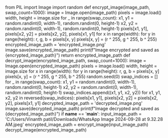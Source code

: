 from PIL import Image
import random
def encrypt_image(image_path, swap_count=1000):
    image = Image.open(image_path)
    pixels = image.load()
    width, height = image.size
    for _ in range(swap_count):
        x1, y1 = random.randint(0, width-1), random.randint(0, height-1)
        x2, y2 = random.randint(0, width-1), random.randint(0, height-1)
        pixels[x1, y1], pixels[x2, y2] = pixels[x2, y2], pixels[x1, y1]
    for x in range(width):
        for y in range(height):
            r, g, b = pixels[x, y]
            pixels[x, y] = (r ^ 255, g ^ 255, b ^ 255)
    encrypted_image_path = 'encrypted_image.png'
    image.save(encrypted_image_path)
    print(f"Image encrypted and saved as {encrypted_image_path}")
    return encrypted_image_path
def decrypt_image(encrypted_image_path, swap_count=1000):
    image = Image.open(encrypted_image_path)
    pixels = image.load()
    width, height = image.size
    for x in range(width):
        for y in range(height):
            r, g, b = pixels[x, y]
            pixels[x, y] = (r ^ 255, g ^ 255, b ^ 255)
    random.seed(0) 
    swap_indices = []
    for _ in range(swap_count):
        x1, y1 = random.randint(0, width-1), random.randint(0, height-1)
        x2, y2 = random.randint(0, width-1), random.randint(0, height-1)
        swap_indices.append((x1, y1, x2, y2))
    for x1, y1, x2, y2 in reversed(swap_indices):
        pixels[x1, y1], pixels[x2, y2] = pixels[x2, y2], pixels[x1, y1]
    decrypted_image_path = 'decrypted_image.png'
    image.save(decrypted_image_path)
    print(f"Image decrypted and saved as {decrypted_image_path}")
if __name__ == '__main__':
    input_image_path = 'C:/Users/Vinanth patil/Downloads/WhatsApp Image 2024-09-28 at 9.32.28 AM.jpeg' 
    encrypted_image_path = encrypt_image(input_image_path)
    decrypt_image(encrypted_image_path)
